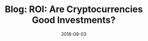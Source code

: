 ---
title: "Blog: ROI: Are Cryptocurrencies Good Investments?"
date: 2018-08-03
tags: [blockchain, writing, finance]
excerpt: "Blockchian, Finance, Cryptocurrency"
link: https://medium.com/amberdata/roi-are-cryptocurrencies-good-investments-ebb9a308924f
---